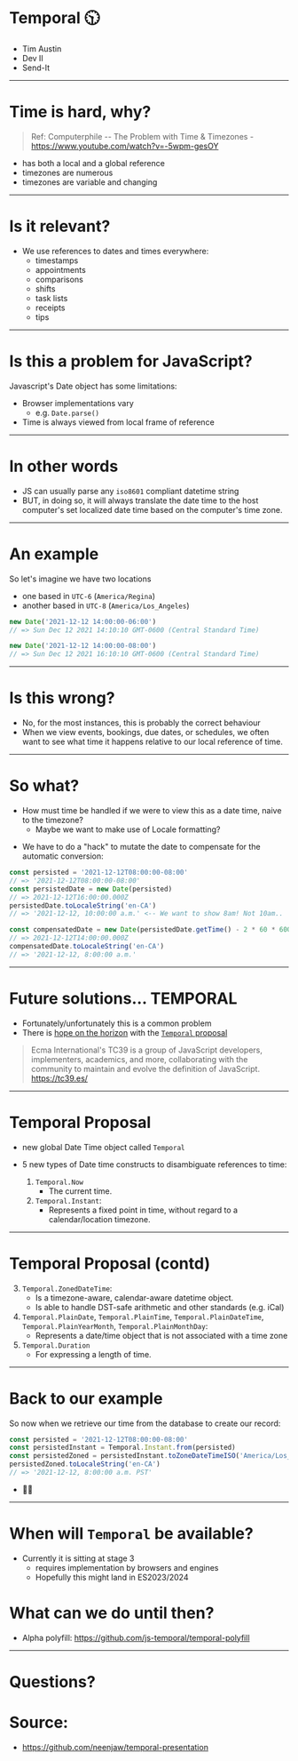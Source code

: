 # Temporal 🕥

- Tim Austin
- Dev II
- Send-It

---

# Time is hard, why?

> Ref: Computerphile -- The Problem with Time & Timezones - <https://www.youtube.com/watch?v=-5wpm-gesOY>

* has both a local and a global reference
* timezones are numerous
* timezones are variable and changing

<!--
Ex: American Samoa

https://www.timetemperature.com/pacific/samoa_time_zone.shtml

- Went from UTC-11 to UTC +13
- Align with business interests
- Example that time zones are constructs that are meant to be useful to people
-->
---

# Is it relevant?

* We use references to dates and times everywhere:
  * timestamps
  * appointments
  * comparisons
  * shifts
  * task lists
  * receipts
  * tips

<!--
- And each use has its own nuances!
-->
---

# Is this a problem for JavaScript?

Javascript's Date object has some limitations:

* Browser implementations vary
  - e.g. `Date.parse()`
* Time is always viewed from local frame of reference

---

# In other words

* JS can usually parse any `iso8601` compliant datetime string
* BUT, in doing so, it will always translate the date time to the host computer's set localized date time based on the computer's time zone.

---

# An example

So let's imagine we have two locations

* one based in `UTC-6` (`America/Regina`)
* another based in `UTC-8` (`America/Los_Angeles`)

```javascript
new Date('2021-12-12 14:00:00-06:00')
// => Sun Dec 12 2021 14:10:10 GMT-0600 (Central Standard Time)

new Date('2021-12-12 14:00:00-08:00')
// => Sun Dec 12 2021 16:10:10 GMT-0600 (Central Standard Time)
```

---

# Is this wrong?

* No, for the most instances, this is probably the correct behaviour
* When we view events, bookings, due dates, or schedules, we often want to see what time it happens relative to our local reference of time.

---

# So what?

* How must time be handled if we were to view this as a date time, naive to the timezone?
  * Maybe we want to make use of Locale formatting?

<!-- https://developer.mozilla.org/en-US/docs/Web/JavaScript/Reference/Global_Objects/Intl/DateTimeFormat -->

* We have to do a "hack" to mutate the date to compensate for the automatic conversion:

```javascript
const persisted = '2021-12-12T08:00:00-08:00'
// => '2021-12-12T08:00:00-08:00'
const persistedDate = new Date(persisted)
// => 2021-12-12T16:00:00.000Z
persistedDate.toLocaleString('en-CA')
// => '2021-12-12, 10:00:00 a.m.' <-- We want to show 8am! Not 10am..

const compensatedDate = new Date(persistedDate.getTime() - 2 * 60 * 60000)
// => 2021-12-12T14:00:00.000Z
compensatedDate.toLocaleString('en-CA')
// => '2021-12-12, 8:00:00 a.m.'
```

---

# Future solutions... TEMPORAL

* Fortunately/unfortunately this is a common problem
* There is [hope on the horizon](https://youtu.be/mNMk0XGa0bQ?t=16) with the [`Temporal` proposal](https://tc39.es/proposal-temporal/docs/index.html)

> Ecma International's TC39 is a group of JavaScript developers, implementers, academics, and more, collaborating with the community to maintain and evolve the definition of JavaScript. <https://tc39.es/>

---

# Temporal Proposal

* new global Date Time object called `Temporal`
* 5 new types of Date time constructs to disambiguate references to time:

  1) `Temporal.Now`
     - The current time.
  2) `Temporal.Instant`:
     - Represents a fixed point in time, without regard to a calendar/location timezone.

---
# Temporal Proposal (contd)

  3) `Temporal.ZonedDateTime`:
     - Is a timezone-aware, calendar-aware datetime object.
     - Is able to handle DST-safe arithmetic and other standards (e.g. iCal)
  4) `Temporal.PlainDate`, `Temporal.PlainTime`, `Temporal.PlainDateTime`, `Temporal.PlainYearMonth`, `Temporal.PlainMonthDay`:
     - Represents a date/time object that is not associated with a time zone
  5) `Temporal.Duration`
     - For expressing a length of time.

---

# Back to our example

So now when we retrieve our time from the database to create our record:

```javascript
const persisted = '2021-12-12T08:00:00-08:00'
const persistedInstant = Temporal.Instant.from(persisted)
const persistedZoned = persistedInstant.toZoneDateTimeISO('America/Los_Angeles')
persistedZoned.toLocaleString('en-CA')
// => '2021-12-12, 8:00:00 a.m. PST'
```

* 🤩🎉

---

# When will `Temporal` be available?

* Currently it is sitting at stage 3
  * requires implementation by browsers and engines
  * Hopefully this might land in ES2023/2024

# What can we do until then?

* Alpha polyfill: https://github.com/js-temporal/temporal-polyfill


---

# Questions?


# Source:

- <https://github.com/neenjaw/temporal-presentation>
